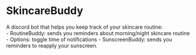 # SkincareBuddy

A discord bot that helps you keep track of your skincare routine:  
    - RoutineBuddy: sends you reminders about morning/night skincare routine  
        - Options: toggle time of notifications
    - SunscreenBuddy: sends you reminders to reapply your sunscreen.  
